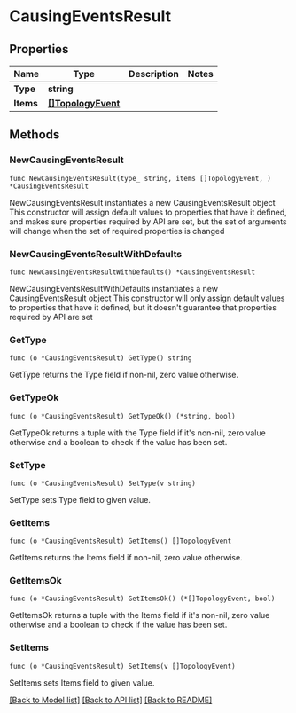 # CausingEventsResult

## Properties

Name | Type | Description | Notes
------------ | ------------- | ------------- | -------------
**Type** | **string** |  | 
**Items** | [**[]TopologyEvent**](TopologyEvent.md) |  | 

## Methods

### NewCausingEventsResult

`func NewCausingEventsResult(type_ string, items []TopologyEvent, ) *CausingEventsResult`

NewCausingEventsResult instantiates a new CausingEventsResult object
This constructor will assign default values to properties that have it defined,
and makes sure properties required by API are set, but the set of arguments
will change when the set of required properties is changed

### NewCausingEventsResultWithDefaults

`func NewCausingEventsResultWithDefaults() *CausingEventsResult`

NewCausingEventsResultWithDefaults instantiates a new CausingEventsResult object
This constructor will only assign default values to properties that have it defined,
but it doesn't guarantee that properties required by API are set

### GetType

`func (o *CausingEventsResult) GetType() string`

GetType returns the Type field if non-nil, zero value otherwise.

### GetTypeOk

`func (o *CausingEventsResult) GetTypeOk() (*string, bool)`

GetTypeOk returns a tuple with the Type field if it's non-nil, zero value otherwise
and a boolean to check if the value has been set.

### SetType

`func (o *CausingEventsResult) SetType(v string)`

SetType sets Type field to given value.


### GetItems

`func (o *CausingEventsResult) GetItems() []TopologyEvent`

GetItems returns the Items field if non-nil, zero value otherwise.

### GetItemsOk

`func (o *CausingEventsResult) GetItemsOk() (*[]TopologyEvent, bool)`

GetItemsOk returns a tuple with the Items field if it's non-nil, zero value otherwise
and a boolean to check if the value has been set.

### SetItems

`func (o *CausingEventsResult) SetItems(v []TopologyEvent)`

SetItems sets Items field to given value.



[[Back to Model list]](../README.md#documentation-for-models) [[Back to API list]](../README.md#documentation-for-api-endpoints) [[Back to README]](../README.md)



